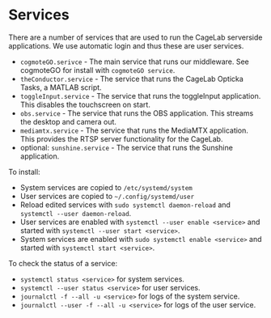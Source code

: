 # Services

There are a number of services that are used to run the CageLab serverside applications. We use automatic login and thus these are user services.

* `cogmoteGO.serivce` - The main service that runs our middleware. See cogmoteGO for install with `cogmoteGO service`.
* `theConductor.service` - The service that runs the CageLab Opticka Tasks, a MATLAB script.
* `toggleInput.service` - The service that runs the toggleInput application. This disables the touchscreen on start.
* `obs.service` - The service that runs the OBS application. This streams the desktop and camera out.
* `mediamtx.service` - The service that runs the MediaMTX application. This provides the RTSP server functionality for the CageLab.
* optional: `sunshine.service` - The service that runs the Sunshine application.



To install:

* System services are copied to `/etc/systemd/system`
* User services are copied to `~/.config/systemd/user`
* Reload edited services with `sudo systemctl daemon-reload` and `systemctl --user daemon-reload`.
* User services are enabled with `systemctl --user enable <service>` and started with `systemctl --user start <service>`.
* System services are enabled with `sudo systemctl enable <service>` and started with `systemctl start <service>`.

To check the status of a service:
* `systemctl status <service>` for system services.
* `systemctl --user status <service>` for user services.
* `journalctl -f --all -u <service>` for logs of the system service.
* `journalctl --user -f --all -u <service>` for logs of the user service.
